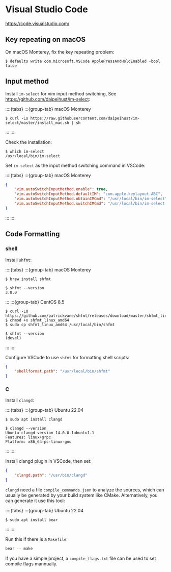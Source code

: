 # Visual Studio Code

<https://code.visualstudio.com/>

## Key repeating on macOS

On macOS Monterey, fix the key repeating problem:

```console
$ defaults write com.microsoft.VSCode ApplePressAndHoldEnabled -bool false
```

## Input method

Install `im-select` for vim input method switching, See <https://github.com/daipeihust/im-select>:

::::{tabs}
:::{group-tab} macOS Monterey

```console
$ curl -Ls https://raw.githubusercontent.com/daipeihust/im-select/master/install_mac.sh | sh
```

:::
::::

Check the installation:

```console
$ which im-select
/usr/local/bin/im-select
```

Set `im-select` as the input method switching command in VSCode:

::::{tabs}
:::{group-tab} macOS Monterey

```json
{
    "vim.autoSwitchInputMethod.enable": true,
    "vim.autoSwitchInputMethod.defaultIM": "com.apple.keylayout.ABC",
    "vim.autoSwitchInputMethod.obtainIMCmd": "/usr/local/bin/im-select",
    "vim.autoSwitchInputMethod.switchIMCmd": "/usr/local/bin/im-select {im}"
}
```

:::
::::

## Code Formatting

### shell

Install `shfmt`:

::::{tabs}
:::{group-tab} macOS Monterey

```console
$ brew install shfmt
```

```console
$ shfmt --version
3.8.0
```

:::
:::{group-tab} CentOS 8.5

```console
$ curl -LO https://github.com/patrickvane/shfmt/releases/download/master/shfmt_linux_amd64
$ chmod +x shfmt_linux_amd64
$ sudo cp shfmt_linux_amd64 /usr/local/bin/shfmt
```

```console
$ shfmt --version
(devel)
```

:::
::::

Configure VSCode to use `shfmt` for formatting shell scripts:

```json
{
    "shellformat.path": "/usr/local/bin/shfmt"
}
```

### C

Install `clangd`:

::::{tabs}
:::{group-tab} Ubuntu 22.04

```console
$ sudo apt install clangd
```

```console
$ clangd --version
Ubuntu clangd version 14.0.0-1ubuntu1.1
Features: linux+grpc
Platform: x86_64-pc-linux-gnu
```

:::
::::

Install clangd plugin in VSCode, then set:

```json
{
    "clangd.path": "/usr/bin/clangd"
}
```

`clangd` need a file `compile_commands.json` to analyze the sources, which can usually be generated by your build system like CMake. Alternatively, you can generate it use this tool:

::::{tabs}
:::{group-tab} Ubuntu 22.04

```console
$ sudo apt install bear
```

:::
::::

Run this if there is a `Makefile`:

```sh
bear -- make
```

If you have a simple project, a `compile_flags.txt` file can be used to set compile flags mannually.
